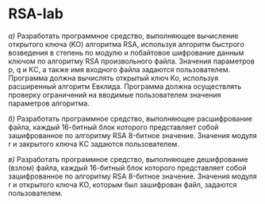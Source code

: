 # RSA-lab
<i>а)</i> Разработать программное средство, выполняющее вычисление открытого ключа (KO) алгоритма RSA, используя алгоритм быстрого возведения в степень по модулю и побайтовое шифрование данным ключом по алгоритму RSA произвольного файла. Значения параметров p, q и KС, а также имя входного файла задаются пользователем. Программа должна вычислять открытый ключ Ko, используя расширенный алгоритм Евклида. Программа должна осуществлять проверку ограничений на вводимые пользователем значения параметров алгоритма.

<i>б)</i> Разработать программное средство, выполняющее расшифрование файла, каждый 16-битный блок которого представляет собой зашифрованное по алгоритму RSA 8-битное значение. Значения модуля r и закрытого ключа KС задаются пользователем.

<i>в)</i> Разработать программное средство, выполняющее дешифрование (взлом) файла, каждый 16-битный блок которого представляет собой зашифрованное по алгоритму RSA 8-битное значение. Значения модуля r и открытого ключа KO, которым был зашифрован файл, задаются пользователем.
